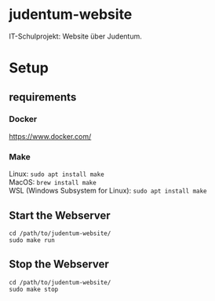 # judentum-website
IT-Schulprojekt: Website über Judentum.

# Setup

## requirements

### Docker
https://www.docker.com/

### Make
Linux: `sudo apt install make`\
MacOS: `brew install make`\
WSL (Windows Subsystem for Linux): `sudo apt install make`

## Start the Webserver
```
cd /path/to/judentum-website/
sudo make run
```

## Stop the Webserver
```
cd /path/to/judentum-website/
sudo make stop
```

